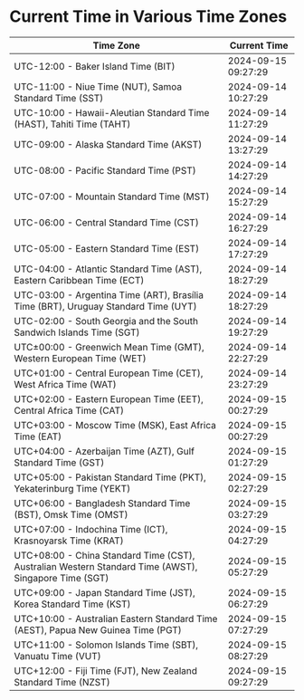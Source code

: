 # Current Time in Various Time Zones

| Time Zone | Current Time |
|-----------|--------------|
| UTC-12:00 - Baker Island Time (BIT) | 2024-09-15 09:27:29 |
| UTC-11:00 - Niue Time (NUT), Samoa Standard Time (SST) | 2024-09-14 10:27:29 |
| UTC-10:00 - Hawaii-Aleutian Standard Time (HAST), Tahiti Time (TAHT) | 2024-09-14 11:27:29 |
| UTC-09:00 - Alaska Standard Time (AKST) | 2024-09-14 13:27:29 |
| UTC-08:00 - Pacific Standard Time (PST) | 2024-09-14 14:27:29 |
| UTC-07:00 - Mountain Standard Time (MST) | 2024-09-14 15:27:29 |
| UTC-06:00 - Central Standard Time (CST) | 2024-09-14 16:27:29 |
| UTC-05:00 - Eastern Standard Time (EST) | 2024-09-14 17:27:29 |
| UTC-04:00 - Atlantic Standard Time (AST), Eastern Caribbean Time (ECT) | 2024-09-14 18:27:29 |
| UTC-03:00 - Argentina Time (ART), Brasília Time (BRT), Uruguay Standard Time (UYT) | 2024-09-14 18:27:29 |
| UTC-02:00 - South Georgia and the South Sandwich Islands Time (SGT) | 2024-09-14 19:27:29 |
| UTC±00:00 - Greenwich Mean Time (GMT), Western European Time (WET) | 2024-09-14 22:27:29 |
| UTC+01:00 - Central European Time (CET), West Africa Time (WAT) | 2024-09-14 23:27:29 |
| UTC+02:00 - Eastern European Time (EET), Central Africa Time (CAT) | 2024-09-15 00:27:29 |
| UTC+03:00 - Moscow Time (MSK), East Africa Time (EAT) | 2024-09-15 00:27:29 |
| UTC+04:00 - Azerbaijan Time (AZT), Gulf Standard Time (GST) | 2024-09-15 01:27:29 |
| UTC+05:00 - Pakistan Standard Time (PKT), Yekaterinburg Time (YEKT) | 2024-09-15 02:27:29 |
| UTC+06:00 - Bangladesh Standard Time (BST), Omsk Time (OMST) | 2024-09-15 03:27:29 |
| UTC+07:00 - Indochina Time (ICT), Krasnoyarsk Time (KRAT) | 2024-09-15 04:27:29 |
| UTC+08:00 - China Standard Time (CST), Australian Western Standard Time (AWST), Singapore Time (SGT) | 2024-09-15 05:27:29 |
| UTC+09:00 - Japan Standard Time (JST), Korea Standard Time (KST) | 2024-09-15 06:27:29 |
| UTC+10:00 - Australian Eastern Standard Time (AEST), Papua New Guinea Time (PGT) | 2024-09-15 07:27:29 |
| UTC+11:00 - Solomon Islands Time (SBT), Vanuatu Time (VUT) | 2024-09-15 08:27:29 |
| UTC+12:00 - Fiji Time (FJT), New Zealand Standard Time (NZST) | 2024-09-15 09:27:29 |
